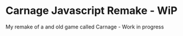 Carnage Javascript Remake - WiP
===============================

My remake of a and old game called Carnage - Work in progress
